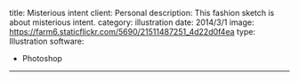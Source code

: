 title: Misterious intent
client: Personal
description: This fashion sketch is about misterious intent.
category: illustration
date: 2014/3/1
image: https://farm6.staticflickr.com/5690/21511487251_4d22d0f4ea
type: Illustration
software:
- Photoshop
---
